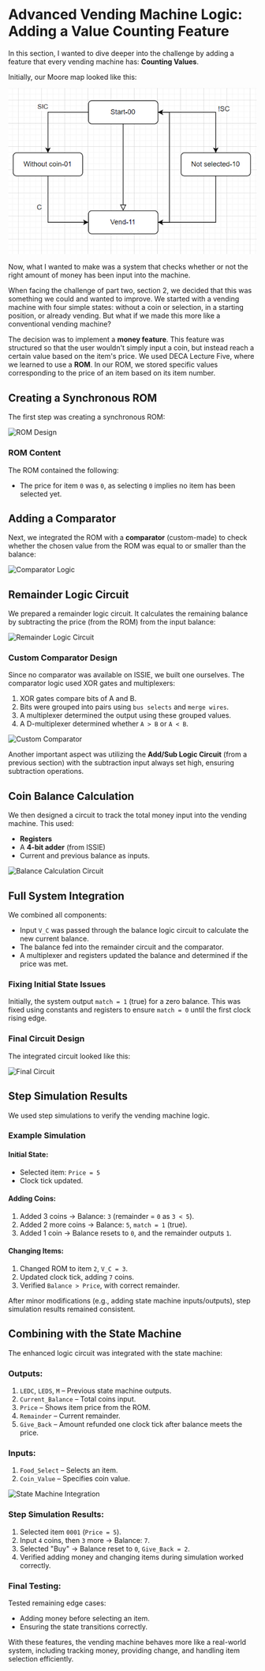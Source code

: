  # Advanced Vending Machine Logic: Adding a Value Counting Feature

In this section, I wanted to dive deeper into the challenge by adding a feature that every vending machine has: **Counting Values**.

Initially, our Moore map looked like this:

![Moore Map Initial State](Images/Vending_flow_chart.png)

Now, what I wanted to make was a system that checks whether or not the right amount of money has been input into the machine.

When facing the challenge of part two, section 2, we decided that this was something we could and wanted to improve. We started with a vending machine with four simple states: without a coin or selection, in a starting position, or already vending. But what if we made this more like a conventional vending machine? 

The decision was to implement a **money feature**. This feature was structured so that the user wouldn't simply input a coin, but instead reach a certain value based on the item's price. We used DECA Lecture Five, where we learned to use a **ROM**. In our ROM, we stored specific values corresponding to the price of an item based on its item number.

## Creating a Synchronous ROM

The first step was creating a synchronous ROM:

![ROM Design](image.png)

### ROM Content

The ROM contained the following:

- The price for item `0` was `0`, as selecting `0` implies no item has been selected yet.

## Adding a Comparator

Next, we integrated the ROM with a **comparator** (custom-made) to check whether the chosen value from the ROM was equal to or smaller than the balance:

![Comparator Logic](image.png)

## Remainder Logic Circuit

We prepared a remainder logic circuit. It calculates the remaining balance by subtracting the price (from the ROM) from the input balance:

![Remainder Logic Circuit](image.png)

### Custom Comparator Design

Since no comparator was available on ISSIE, we built one ourselves. The comparator logic used XOR gates and multiplexers:

1. XOR gates compare bits of A and B.
2. Bits were grouped into pairs using `bus selects` and `merge wires`.
3. A multiplexer determined the output using these grouped values.
4. A D-multiplexer determined whether `A > B` or `A < B`.

![Custom Comparator](image.png)

Another important aspect was utilizing the **Add/Sub Logic Circuit** (from a previous section) with the subtraction input always set high, ensuring subtraction operations.

## Coin Balance Calculation

We then designed a circuit to track the total money input into the vending machine. This used:
- **Registers**
- A **4-bit adder** (from ISSIE)
- Current and previous balance as inputs.

![Balance Calculation Circuit](image.png)

## Full System Integration

We combined all components:
- Input `V_C` was passed through the balance logic circuit to calculate the new current balance.
- The balance fed into the remainder circuit and the comparator.
- A multiplexer and registers updated the balance and determined if the price was met.

### Fixing Initial State Issues

Initially, the system output `match = 1` (true) for a zero balance. This was fixed using constants and registers to ensure `match = 0` until the first clock rising edge.

### Final Circuit Design

The integrated circuit looked like this:

![Final Circuit](image.png)

## Step Simulation Results

We used step simulations to verify the vending machine logic.

### Example Simulation

#### Initial State:
- Selected item: `Price = 5`
- Clock tick updated.

#### Adding Coins:
1. Added 3 coins → Balance: `3` (remainder = `0` as `3 < 5`).
2. Added 2 more coins → Balance: `5`, `match = 1` (true).
3. Added 1 coin → Balance resets to `0`, and the remainder outputs `1`.

#### Changing Items:
1. Changed ROM to item `2`, `V_C = 3`.
2. Updated clock tick, adding `7` coins.
3. Verified `Balance > Price`, with correct remainder.

After minor modifications (e.g., adding state machine inputs/outputs), step simulation results remained consistent.

## Combining with the State Machine

The enhanced logic circuit was integrated with the state machine:

### Outputs:
1. `LEDC`, `LEDS`, `M` – Previous state machine outputs.
2. `Current_Balance` – Total coins input.
3. `Price` – Shows item price from the ROM.
4. `Remainder` – Current remainder.
5. `Give_Back` – Amount refunded one clock tick after balance meets the price.

### Inputs:
1. `Food_Select` – Selects an item.
2. `Coin_Value` – Specifies coin value.

![State Machine Integration](image.png)

### Step Simulation Results:
1. Selected item `0001` (`Price = 5`).
2. Input `4` coins, then `3` more → Balance: `7`.
3. Selected "Buy" → Balance reset to `0`, `Give_Back = 2`.
4. Verified adding money and changing items during simulation worked correctly.

### Final Testing:
Tested remaining edge cases:
- Adding money before selecting an item.
- Ensuring the state transitions correctly.

With these features, the vending machine behaves more like a real-world system, including tracking money, providing change, and handling item selection efficiently.

